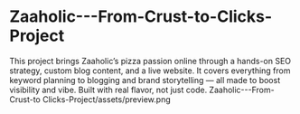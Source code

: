 # Zaaholic---From-Crust-to-Clicks-Project
This project brings Zaaholic’s pizza passion online through a hands-on SEO strategy, custom blog content, and a live website. It covers everything from keyword planning to blogging and brand storytelling — all made to boost visibility and vibe. Built with real flavor, not just code.
Zaaholic---From-Crust-to Clicks-Project/assets/preview.png
